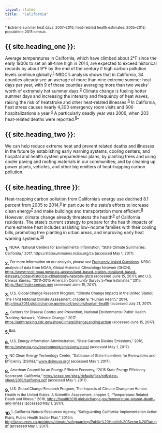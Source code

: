 ```yaml
---
layout: states
title:  "California"
---
```

<sup>* Extreme summer heat days: 2007–2016; heat-related health estimates: 2005–2013; population: 2015 census.</sup>

## {{ site.heading_one }}:
Average temperatures in California, which have climbed about 2°F since the early 1900s to set an all-time high in 2014, are expected to exceed historical records by about 9°F by the end of the century if high carbon pollution levels continue globally.<sup>[1](#f1)</sup> NRDC’s analysis shows that in California, 34 counties already see an average of more than nine extreme summer heat days per year, with 9 of those counties averaging more than two weeks’ worth of extremely hot summer days.<sup>[2](#f2)</sup> Climate change is fueling hotter summer days and increasing the intensity and frequency of heat waves, raising the risk of heatstroke and other heat-related illnesses.<sup>[3](#f3)</sup> In California, heat stress causes nearly 4,300 emergency room visits and 600 hospitalizations a year.<sup>[4](#f4)</sup> A particularly deadly year was 2006, when 203 heat-related deaths were reported.<sup>[5](#f5)</sup>*

## {{ site.heading_two }}:
We can help reduce extreme heat and prevent related deaths and illnesses in the future by establishing early warning systems, cooling centers, and hospital and health system preparedness plans; by planting trees and using cooler paving and roofing materials in our communities; and by cleaning up power plants, vehicles, and other big emitters of heat-trapping carbon pollution.

## {{ site.heading_three }}:
Heat-trapping carbon pollution from California’s energy use declined 8.1 percent from 2005 to 2014,<sup>[6](#f6)</sup> in part due to the state’s efforts to increase clean energy<sup>[7](#f7)</sup> and make buildings and transportation more efficient.<sup>[8](#f8)</sup> However, climate change already threatens the health<sup>[9](#f9)</sup> of California residents. The state’s current strategy to prepare for the health impacts of more extreme heat includes assisting low-income families with their cooling bills, promoting tree planting in urban areas, and improving early heat warning systems.<sup>[10](#f10)</sup>






<footer>
<b id="f1">1.</b><sup> NOAA, National Centers for Environmental Information, “State Climate Summaries: California,” 2017, https://statesummaries.ncics.org/ca (accessed May 1, 2017).</sup>

<b id="f2">2.</b><sup> For more information on our analysis, please see <a href="https://www.nrdc.org/resources/climate-change-and-health-extreme-heat-faqs">Frequently Asked Questions</a>. NRDC analysis of data from NOAA, Global Historical Climatology Network (GHCN), https://www.ncdc.noaa.gov/data-access/land-based-station-data/land-based-datasets/global-historical-climatology-network-ghcn (accessed June 15, 2017); and U.S. Census Bureau, “2011–2015 American Community Survey 5-Year Estimates,” 2015, https://factfinder.census.gov (accessed June 15, 2017). </sup>

<b id="f3">3.</b><sup>	U.S. Global Change Research Program, “Climate Change Impacts in the United States: The Third National Climate Assessment, chapter 9, “Human Health,” 2014, http://nca2014.globalchange.gov/report/sectors/human-health (accessed July 21, 2017). </sup>

<b id="f4">4.</b><sup> Centers for Disease Control and Prevention, National Environmental Public Health Tracking Network, “Climate Change,” 2017 https://ephtracking.cdc.gov/showClimateChangeLanding.action (accessed June 15, 2017).</sup>


<b id="f5">5.</b><sup>Ibid.</sup>


<b id="f6">6.</b><sup>	U.S. Energy Information Administration, “State Carbon Dioxide Emissions,” 2016, https://www.eia.gov/environment/emissions/state/ (accessed May 1, 2017).</sup>


<b id="f7">7.</b><sup> NC Clean Energy Technology Center, “Database of State Incentives for Renewables and Efficiency (DSIRE),” www.dsireusa.org/ (accessed May 1, 2017).</sup>


<b id="f8">8.</b><sup>	American Council for an Energy-Efficient Economy, “2016 State Energy Efficiency Scorecard: California,” http://aceee.org/sites/default/files/pdf/state-sheet/2016/california.pdf (accessed May 1, 2017).</sup>


<b id="f9">9.</b><sup>	U.S. Global Change Research Program, The Impacts of Climate Change on Human Health in the United States: A Scientific Assessment, chapter 2, “Temperature-Related Death and Illness,” 2016, https://health2016.globalchange.gov/temperature-related-death-and-illness (accessed May 1, 2017). </sup>


<b id="f10">10.</b><sup>1.	California Natural Resources Agency, “Safeguarding California: Implementation Action Plans, Public Health Sector Plan,” 2016m http://resources.ca.gov/docs/climate/safeguarding/Public%20Health%20Sector%20Plan.pdf (accessed May 1, 2017).</sup>


</footer>
